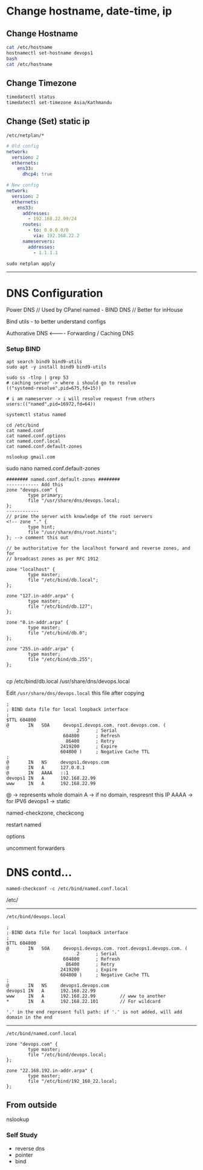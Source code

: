 # Change hostname, date-time, ip

## Change Hostname

```bash
cat /etc/hostname
hostnamectl set-hostname devops1
bash
cat /etc/hostname
```

## Change Timezone

```bash
timedatectl status
timedatectl set-timezone Asia/Kathmandu
```

## Change (Set) static ip

`/etc/netplan/*`

```yaml
# Old config
network:
  version: 2
  ethernets:
    ens33:
      dhcp4: true

# New config
network:
  version: 2
  ethernets:
    ens33:
      addresses:
        - 192.168.22.99/24
      routes:
        - to: 0.0.0.0/0
          via: 192.168.22.2
      nameservers:
        addresses:
          - 1.1.1.1
```

```
sudo netplan apply
```

---

# DNS Configuration

Power DNS // Used by CPanel
named - BIND DNS // Better for inHouse

Bind utils - to better understand configs

Authorative DNS <---- Forwarding / Caching DNS

### Setup BIND

```
apt search bind9 bind9-utils
sudo apt -y install bind9 bind9-utils

sudo ss -tlnp | grep 53
# caching server -> where i should go to resolve
(("systemd-resolve",pid=675,fd=15))

# i am nameserver -> i will resolve request from others
users:(("named",pid=16972,fd=64))

systemctl status named

cd /etc/bind
cat named.conf
cat named.conf.options
cat named.conf.local
cat named.conf.default-zones
```

```
nslookup gmail.com
```

sudo nano named.conf.default-zones

```
######## named.conf.default-zones ########
------------ Add this
zone "devops.com" {
        type primary;
        file "/usr/share/dns/devops.local;
};
------------
// prime the server with knowledge of the root servers
<!-- zone "." {
        type hint;
        file "/usr/share/dns/root.hints";
}; --> comment this out

// be authoritative for the localhost forward and reverse zones, and for
// broadcast zones as per RFC 1912

zone "localhost" {
        type master;
        file "/etc/bind/db.local";
};

zone "127.in-addr.arpa" {
        type master;
        file "/etc/bind/db.127";
};

zone "0.in-addr.arpa" {
        type master;
        file "/etc/bind/db.0";
};

zone "255.in-addr.arpa" {
        type master;
        file "/etc/bind/db.255";
};


```

cp /etc/bind/db.local /usr/share/dns/devops.local

Edit `/usr/share/dns/devops.local` this file after copying

```
;
; BIND data file for local loopback interface
;
$TTL 604800
@       IN   SOA     devops1.devops.com. root.devops.com. (
                          2      ; Serial
                     604800      ; Refresh
                      86400      ; Retry
                    2419200      ; Expire
                    604800 )     ; Negative Cache TTL
;
@       IN   NS     devops1.devops.com
@       IN   A      127.0.0.1
@       IN   AAAA   ::1
devops1 IN   A      192.168.22.99
www     IN   A      192.168.22.99

```

@ -> represents whole domain
A -> if no domain, respresnt this IP
AAAA -> for IPV6
devops1 -> static

named-checkzone, checkcong

restart named

options

uncomment forwarders

# DNS contd...

```
named-checkconf -c /etc/bind/named.conf.local
```

/etc/

---

`/etc/bind/devops.local`

```
;
; BIND data file for local loopback interface
;
$TTL 604800
@       IN   SOA     devops1.devops.com. root.devops1.devops.com. (
                          2      ; Serial
                     604800      ; Refresh
                      86400      ; Retry
                    2419200      ; Expire
                    604800 )     ; Negative Cache TTL
;
@       IN   NS     devops1.devops.com
devops1 IN   A      192.168.22.99
www     IN   A      192.168.22.99         // www to another
*       IN   A      192.168.22.101        // For wildcard
```

`'.' in the end represent full path: if '.' is not added, will add domain in the end`

---

`/etc/bind/named.conf.local`

```
zone "devops.com" {
        type master;
        file "/etc/bind/devops.local;
};
```

```
zone "22.168.192.in-addr.arpa" {
        type master;
        file "/etc/bind/192_168_22.local;
};
```

## From outside

nslookup

### Self Study

- reverse dns
- pointer
- bind
